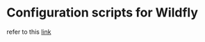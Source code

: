 # Configuration scripts for Wildfly

refer to this [link](https://doc.primekey.com/signserver511/signserver-installation/application-server-setup/wildfly-24-and-jboss-eap-7-4)